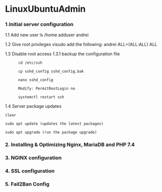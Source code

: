 # LinuxUbuntuAdmin

### 1.Initial server configuration
1.1 Add new user
    ls /home
    adduser andrei

1.2 Give root privileges
    visudo
    add the following: andrei ALL=(ALL:ALL) ALL
  
1.3 Disable root access
    1.3.1 backup the configuration file
          
          cd /etc/ssh
          
          cp sshd_config sshd_config.bak
          
          nano sshd_config
          
          Modify: PermitRootLogin no
          
          systemctl restart ssh

1.4 Server package updates
    
    clear
    
    sudo apt update (updates the latest packages)
    
    sudo apt upgrade (run the package upgrade)
    
    
    


### 2. Installing & Optimizing Nginx, MariaDB and PHP 7.4

### 3. NGINX configuration

### 4. SSL configuration

### 5. Fail2Ban Config
